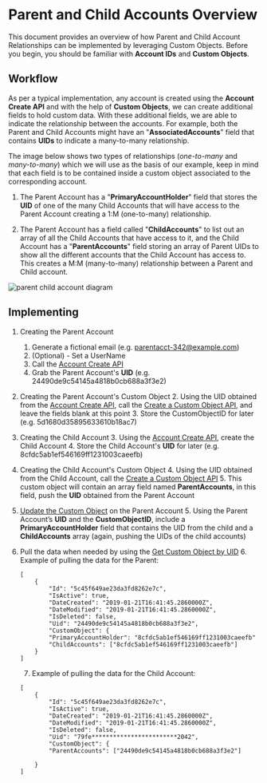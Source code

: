 # Parent and Child Accounts Overview

This document provides an overview of how Parent and Child Account Relationships can be implemented by leveraging Custom Objects. Before you begin, you should be familiar with **Account IDs** and **Custom Objects**.

## Workflow
As per a typical implementation, any account is created using the **Account Create API** and with the help of **Custom Objects**, we can create additional fields to hold custom data. With these additional fields, we are able to indicate the relationship between the accounts. For example, both the Parent and Child Accounts might have an "**AssociatedAccounts**" field that contains **UIDs** to indicate a many-to-many relationship.

The image below shows two types of relationships (*one-to-many* and *many-to-many*) which we will use as the basis of our example, keep in mind that each field is to be contained inside a custom object associated to the corresponding account.

1) The Parent Account has a "**PrimaryAccountHolder**" field that stores the **UID** of one of the many Child Accounts that will have access to the Parent Account creating a 1:M (one-to-many) relationship. 

2) The Parent Account has a field called "**ChildAccounts**" to list out an array of all the Child Accounts that have access to it, and the Child Account has a "**ParentAccounts**" field storing an array of Parent UIDs to show all the different accounts that the Child Account has access to. This creates a M:M (many-to-many) relationship between a Parent and Child account.

![parent child account diagram](https://apidocs.lrcontent.com/images/Parent-Child-Accounts_109825d5c5139d61298.82328262.png "parent child account diagram")

## Implementing
1. Creating the Parent Account
    1. Generate a fictional email (e.g. parentacct-342@example.com)
    2. (Optional) - Set a UserName
    3. Call the [Account Create API](https://www.loginradius.com/docs/api/v2/customer-identity-api/account/account-create/)
    4. Grab the Parent Account's **UID** (e.g. 24490de9c54145a4818b0cb688a3f3e2)

2. Creating the Parent Account's Custom Object
    2. Using the UID obtained from the [Account Create API](https://www.loginradius.com/docs/api/v2/customer-identity-api/account/account-create/), call the [Create a Custom Object API](https://www.loginradius.com/docs/api/v2/customer-identity-api/custom-object/create-custom-object-by-uid/), and leave the fields blank at this point
    3. Store the CustomObjectID for later (e.g. 5d1680d35895633610b18ac7)

3. Creating the Child Account
    3. Using the [Account Create API](https://www.loginradius.com/docs/api/v2/customer-identity-api/account/account-create/), create the Child Account
    4. Store the Child Account's **UID** for later (e.g. 8cfdc5ab1ef546169ff1231003caeefb)

4. Creating the Child Account's Custom Object
    4. Using the UID obtained from the Child Account, call the [Create a Custom Object API](https://www.loginradius.com/docs/api/v2/customer-identity-api/custom-object/create-custom-object-by-uid/)
    5. This custom object will contain an array field named **ParentAccounts**, in this field, push the **UID** obtained from the Parent Account

5. [Update the Custom Object](https://www.loginradius.com/docs/api/v2/customer-identity-api/custom-object/custom-object-update-by-objectrecordid-and-uid/) on the Parent Account
    5.  Using the Parent Account’s **UID** and the **CustomObjectID**, include a **PrimaryAccountHolder** field that contains the UID from the child and a **ChildAccounts** array (again, pushing the UIDs of the child accounts)

6. Pull the data when needed by using the [Get Custom Object by UID](https://www.loginradius.com/docs/api/v2/customer-identity-api/custom-object/custom-object-by-uid/)
    6. Example of pulling the data for the Parent:

    ```
    [
        {
            "Id": "5c45f649ae23da3fd8262e7c",
            "IsActive": true,
            "DateCreated": "2019-01-21T16:41:45.2860000Z",
            "DateModified": "2019-01-21T16:41:45.2860000Z",
            "IsDeleted": false,
            "Uid": "24490de9c54145a4818b0cb688a3f3e2",
            "CustomObject": {
            "PrimaryAccountHolder": "8cfdc5ab1ef546169ff1231003caeefb"
            "ChildAccounts": ["8cfdc5ab1ef546169ff1231003caeefb"]
        }
    ]
    ```

    7. Example of pulling the data for the Child Account:
    ```
    [
        {
            "Id": "5c45f649ae23da3fd8262e7c",
            "IsActive": true,
            "DateCreated": "2019-01-21T16:41:45.2860000Z",
            "DateModified": "2019-01-21T16:41:45.2860000Z",
            "IsDeleted": false,
            "Uid": "79fe************************2042",
            "CustomObject": {
            "ParentAccounts": ["24490de9c54145a4818b0cb688a3f3e2"]

        }
    ]
    ```

